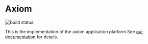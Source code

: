 # Axiom
![build status](https://travis-ci.org/brosenan/axiom.svg?branch=master)

This is the implementation of the axiom application platform
See [our documentation](https://brosenan.github.io/axiom/cloudlog.html) for details.
